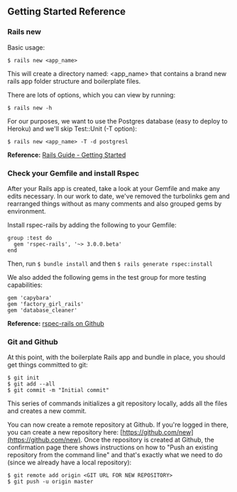 ## Getting Started Reference

### Rails new

Basic usage:

    $ rails new <app_name>
    
This will create a directory named: <app_name> that contains a brand new rails app folder structure and boilerplate files.

There are lots of options, which you can view by running:

    $ rails new -h

For our purposes, we want to use the Postgres database (easy to deploy to Heroku) and we'll skip Test::Unit (-T option):  

    $ rails new <app_name> -T -d postgresl  

**Reference:** [Rails Guide - Getting Started](http://guides.rubyonrails.org/getting_started.html)

### Check your Gemfile and install Rspec
After your Rails app is created, take a look at your Gemfile and make any edits necessary. In our work to date, we've removed the turbolinks gem and rearranged things without as many comments and also grouped gems by environment.

Install rspec-rails by adding the following to your Gemfile:

```
group :test do
  gem 'rspec-rails', '~> 3.0.0.beta'
end
```

Then, run ```$ bundle install```  and then ````$ rails generate rspec:install````  

We also added the following gems in the test group for more testing capabilities:  
    
    gem 'capybara'
    gem 'factory_girl_rails'
    gem 'database_cleaner'

**Reference:** [rspec-rails on Github](https://github.com/rspec/rspec-rails)

### Git and Github
At this point, with the boilerplate Rails app and bundle in place, you should get things committed to git:  
    
    $ git init
    $ git add --all
    $ git commit -m "Initial commit"  

This series of commands initializes a git repository locally, adds all the files and creates a new commit.

You can now create a remote repository at Github.  If you're logged in there, you can create a new repository here: [https://github.com/new](https://github.com/new).  Once the repository is created at Github, the confirmation page there shows instructions on how to "Push an existing repository from the command line" and that's exactly what we need to do (since we already have a local repository):  
    
    $ git remote add origin <GIT URL FOR NEW REPOSITORY>
    $ git push -u origin master

